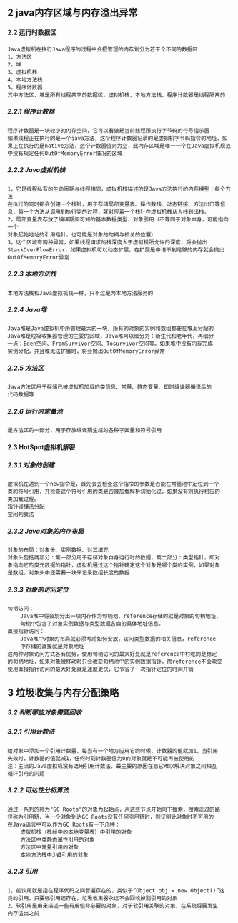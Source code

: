 ## 2 java内存区域与内存溢出异常
#### 2.2 运行时数据区
    Java虚拟机在执行Java程序的过程中会把管理的内存划分为若干个不同的数据区
    1，方法区
    2，堆
    3，虚拟机栈
    4，本地方法栈
    5，程序计数器
    其中方法区、堆是所有线程共享的数据区，虚拟机栈、本地方法栈、程序计数器是线程隔离的
##### 2.2.1 程序计数器
    程序计数器是一块较小的内存空间，它可以看做是当前线程所执行字节码的行号指示器
    如果线程正在执行的是一个java方法，这个程序计数器记录的是虚拟机字节码指令的地址，如
    果正在执行的是native方法，这个计数器值则为空，此内存区域是唯一一个在Java虚拟机规范
    中没有规定任何OutOfMemoryError情况的区域
##### 2.2.2 Java虚拟机栈
    1，它是线程私有的生命周期与线程相同，虚拟机栈描述的是Java方法执行的内存模型：每个方法
    在执行的同时都会创建一个栈针，用于存储局部变量表、操作数栈、动态链接、方法出口等信
    息，每一个方法从调用到执行完的过程，就对应着一个栈针在虚拟机栈从入栈到出栈。
    2，局部变量表存放了编译期间可知的基本数据类型、对象引用（不等同于对象本身，可能指向一个
    对象起始地址的引用指针，也可能是对象的句柄与相关的位置）
    3，这个区域有两种异常，如果线程请求的栈深度大于虚拟机所允许的深度，将会抛出StackOverFlowError，如果虚拟机可以动态扩展，在扩展是申请不到足够的内存就会抛出
    OutOfMemoryError异常
##### 2.2.3 本地方法栈
    本地方法栈和Java虚拟机栈一样，只不过是为本地方法服务的
##### 2.2.4 Java堆
    Java堆是Java虚拟机中所管理最大的一块，所有的对象的实例和数组都要在堆上分配的
    Java堆是垃圾收集器管理的主要的区域，Java堆可以细分为：新生代和老年代，再细分
    一点：Eden空间、FromSurvivor空间、Tosurvivor空间等。如果堆中没有内存完成
    实例分配，并且堆无法扩展时，将会抛出OutOfMemoryError异常
##### 2.2.5 方法区
    Java方法区用于存储已被虚拟机加载的类信息、常量、静态变量、即时编译器编译后的
    代码数据等
##### 2.2.6 运行时常量池
    是方法区的一部分，用于存放编译期生成的各种字面量和符号引用
#### 2.3 HotSpot虚拟机解密
##### 2.3.1 对象的创建
    虚拟机在遇到一个new指令是，首先会去检查这个指令的参数是否能在常量池中定位到一个
    类的符号引用，并检查这个符号引用的类是否被加载解析初始化过，如果没有则执行相应的
    类加载过程。
    指针碰撞法分配
    空闲列表法
##### 2.3.2 Java对象的内存布局
    对象的布局：对象头、实例数据、对其填充
    对象头包括两部分：第一部分用于存储对象自身运行时的数据，第二部分：类型指针，即对
    象指向它的类元数据的指针，虚拟机通过这个指针确定这个对象是哪个类的实例，如果对象
    是数组，对象头中还需要一块来记录数组长度的数据
##### 2.3.3 对象的访问定位
    句柄访问： 
        Java堆中将会划分出一块内存作为句柄池，reference存储的就是对象的句柄地址，
        句柄中包含了对象实例数据与类型数据各自的具体地址信息。
    直接指针访问：
        Java堆中对象的布局就必须考虑如何安放，访问类型数据的相关信息，reference
        中存储的直接就是对象地址
    这两种对象访问方式各有优势，使用句柄访问的最大好处就是reference中村吃的是稳定
    的句柄地址，如果对象被移动时只会改变句柄池中的实例数据指针，而reference不会改变
    使用直接指针访问的最大好处就是速度更快，它节省了一次指针定位的时间开销 
## 3 垃圾收集与内存分配策略
##### 3.2 判断哪些对象需要回收
##### 3.2.1 引用计数法
    给对象中添加一个引用计数器，每当有一个地方应用它的时候，计数器的值就加1，当引用
    失效时，计数器的值就减1，任何时刻计数器值为0的对象就是不可能再被使用的
    注：主流的Java虚拟机没有选用引用计数法，最主要的原因在意它难以解决对象之间相互
    循环引用的问题
##### 3.2.2 可达性分析算法
    通过一系列的称为"GC Roots"的对象为起始点，从这些节点开始向下搜索，搜索走过的路
    径称为引用链，当一个对象到达GC Roots没有任何引用链时，则证明此对象时不可用的
    在Java语言中可以作为GC Roots有一下几种：
        虚拟机栈（栈帧中的本地变量表）中引用的对象
        方法区中类静态属性引用的对象
        方法区中常量引用的对象
        本地方法栈中JNI引用的对象
##### 3.2.3 引用
    1，前饮用就是指在程序代码之间普遍存在的，类似于“Object obj = new Object()”这
    类的引用，只要强引用还存在，垃圾收集器永远不会回收掉别引用的对象
    2，软引用是用来描述一些有用但非必要的对象，对于软引用关联的对象，在系统将要发生
    内存溢出之前
       
